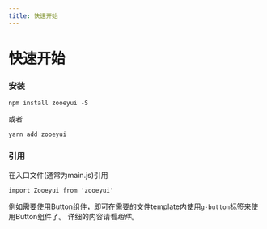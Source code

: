 ```yaml
---
title: 快速开始
---
```

# 快速开始

### 安装

```
npm install zooeyui -S
```
或者
```
yarn add zooeyui
```

### 引用

在入口文件(通常为main.js)引用

```
import Zooeyui from 'zooeyui'
```

例如需要使用Button组件，即可在需要的文件template内使用`g-button`标签来使用Button组件了。
详细的内容请看*组件*。